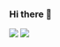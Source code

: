 ### Hi there 👋
![](https://github-readme-stats.vercel.app/api?username=zhouyuming&show_icons=true&theme=dark)
![](https://visitor-badge.glitch.me/badge?page_id=zhouyuming.readme)
<!--
**zhouyuming/zhouyuming** is a ✨ _special_ ✨ repository because its `README.md` (this file) appears on your GitHub profile.

Here are some ideas to get you started:

- 🔭 I’m currently working on ...
- 🌱 I’m currently learning ...
- 👯 I’m looking to collaborate on ...
- 🤔 I’m looking for help with ...
- 💬 Ask me about ...
- 📫 How to reach me: ...
- 😄 Pronouns: ...
- ⚡ Fun fact: ...
-->
